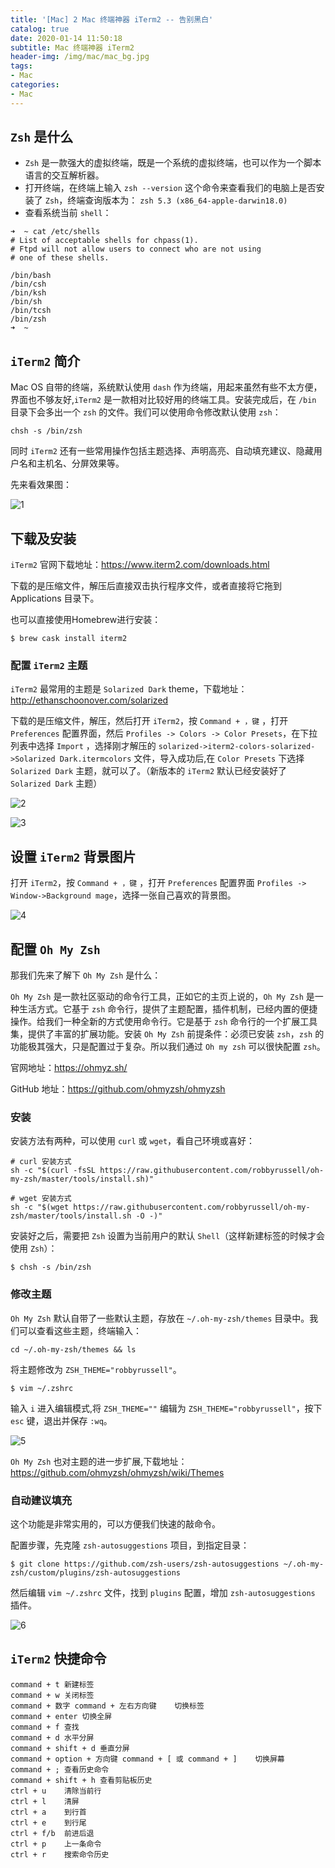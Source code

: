 ```yaml
---
title: '[Mac] 2 Mac 终端神器 iTerm2 -- 告别黑白'
catalog: true
date: 2020-01-14 11:50:18
subtitle: Mac 终端神器 iTerm2
header-img: /img/mac/mac_bg.jpg
tags:
- Mac
categories:
- Mac
---
```


## `Zsh` 是什么
- `Zsh` 是一款强大的虚拟终端，既是一个系统的虚拟终端，也可以作为一个脚本语言的交互解析器。
- 打开终端，在终端上输入 `zsh --version` 这个命令来查看我们的电脑上是否安装了 `Zsh`，终端查询版本为： `zsh 5.3 (x86_64-apple-darwin18.0)`
- 查看系统当前 `shell`：

```shell
➜  ~ cat /etc/shells
# List of acceptable shells for chpass(1).
# Ftpd will not allow users to connect who are not using
# one of these shells.

/bin/bash
/bin/csh
/bin/ksh
/bin/sh
/bin/tcsh
/bin/zsh
➜  ~
```

## `iTerm2` 简介
Mac OS 自带的终端，系统默认使用 `dash` 作为终端，用起来虽然有些不太方便，界面也不够友好,`iTerm2` 是一款相对比较好用的终端工具。安装完成后，在 `/bin` 目录下会多出一个 `zsh` 的文件。我们可以使用命令修改默认使用 `zsh`：

```shell
chsh -s /bin/zsh
```

同时 `iTerm2` 还有一些常用操作包括主题选择、声明高亮、自动填充建议、隐藏用户名和主机名、分屏效果等。

先来看效果图：

![1](1.png)

## 下载及安装
`iTerm2` 官网下载地址：https://www.iterm2.com/downloads.html

下载的是压缩文件，解压后直接双击执行程序文件，或者直接将它拖到 Applications 目录下。

也可以直接使用Homebrew进行安装：
```shell
$ brew cask install iterm2
```

### 配置 `iTerm2` 主题
`iTerm2` 最常用的主题是 `Solarized Dark` theme，下载地址：http://ethanschoonover.com/solarized

下载的是压缩文件，解压，然后打开 `iTerm2`，按 `Command + ，键` ，打开 `Preferences` 配置界面，然后 `Profiles -> Colors -> Color Presets`，在下拉列表中选择 `Import` ，选择刚才解压的 `solarized->iterm2-colors-solarized->Solarized Dark.itermcolors` 文件，导入成功后,在 `Color Presets` 下选择 `Solarized Dark` 主题，就可以了。（新版本的 `iTerm2` 默认已经安装好了 `Solarized Dark` 主题）

![2](2.png)

![3](3.png)

## 设置 `iTerm2` 背景图片
打开 `iTerm2`，按 `Command + ，键` ，打开 `Preferences` 配置界面 `Profiles -> Window->Background mage`，选择一张自己喜欢的背景图。

![4](4.png)

##  配置 `Oh My Zsh`
那我们先来了解下 `Oh My Zsh` 是什么：

`Oh My Zsh` 是一款社区驱动的命令行工具，正如它的主页上说的，`Oh My Zsh` 是一种生活方式。它基于 `zsh` 命令行，提供了主题配置，插件机制，已经内置的便捷操作。给我们一种全新的方式使用命令行。它是基于 `zsh` 命令行的一个扩展工具集，提供了丰富的扩展功能。安装 `Oh My Zsh` 前提条件：必须已安装 `zsh`，`zsh` 的功能极其强大，只是配置过于复杂。所以我们通过 `Oh my zsh` 可以很快配置 `zsh`。

官网地址：https://ohmyz.sh/

GitHub 地址：https://github.com/ohmyzsh/ohmyzsh 

### 安装
安装方法有两种，可以使用 `curl` 或 `wget`，看自己环境或喜好：

```shell
# curl 安装方式
sh -c "$(curl -fsSL https://raw.githubusercontent.com/robbyrussell/oh-my-zsh/master/tools/install.sh)"
```

```shell
# wget 安装方式
sh -c "$(wget https://raw.githubusercontent.com/robbyrussell/oh-my-zsh/master/tools/install.sh -O -)"
```
安装好之后，需要把 `Zsh` 设置为当前用户的默认 `Shell`（这样新建标签的时候才会使用 `Zsh`）：
```shell
$ chsh -s /bin/zsh

```

### 修改主题
`Oh My Zsh` 默认自带了一些默认主题，存放在 `~/.oh-my-zsh/themes` 目录中。我们可以查看这些主题，终端输入：

```shell
cd ~/.oh-my-zsh/themes && ls
```

将主题修改为 `ZSH_THEME="robbyrussell"`。
```
$ vim ~/.zshrc
```
输入 `i` 进入编辑模式,将 `ZSH_THEME=""` 编辑为 `ZSH_THEME="robbyrussell"`，按下 `esc` 键，退出并保存 `:wq`。

![5](5.png)

`Oh My Zsh` 也对主题的进一步扩展,下载地址：https://github.com/ohmyzsh/ohmyzsh/wiki/Themes

### 自动建议填充
这个功能是非常实用的，可以方便我们快速的敲命令。

配置步骤，先克隆 `zsh-autosuggestions` 项目，到指定目录：
```git
$ git clone https://github.com/zsh-users/zsh-autosuggestions ~/.oh-my-zsh/custom/plugins/zsh-autosuggestions
```

然后编辑 `vim ~/.zshrc` 文件，找到 `plugins` 配置，增加 `zsh-autosuggestions` 插件。

![6](6.png)


## `iTerm2` 快捷命令

```shell
command + t 新建标签
command + w 关闭标签
command + 数字 command + 左右方向键    切换标签
command + enter 切换全屏
command + f 查找
command + d 水平分屏
command + shift + d 垂直分屏
command + option + 方向键 command + [ 或 command + ]    切换屏幕
command + ; 查看历史命令
command + shift + h 查看剪贴板历史
ctrl + u    清除当前行
ctrl + l    清屏
ctrl + a    到行首
ctrl + e    到行尾
ctrl + f/b  前进后退
ctrl + p    上一条命令
ctrl + r    搜索命令历史
```


















